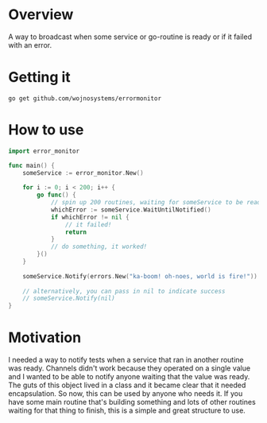 # Overview

A way to broadcast when some service or go-routine is ready or if it failed with an error.

# Getting it

```
go get github.com/wojnosystems/errormonitor
```

# How to use

```go
import error_monitor

func main() {
	someService := error_monitor.New()
	
	for i := 0; i < 200; i++ {
		go func() {
			// spin up 200 routines, waiting for someService to be ready or get the error if it failed
			whichError := someService.WaitUntilNotified()
			if whichError != nil {
				// it failed!
				return
			}
			// do something, it worked!
		}()
	}
	
	someService.Notify(errors.New("ka-boom! oh-noes, world is fire!"))
	
	// alternatively, you can pass in nil to indicate success
	// someService.Notify(nil)
}
```

# Motivation

I needed a way to notify tests when a service that ran in another routine was ready. Channels didn't work because they operated on a single value and I wanted to be able to notify anyone waiting that the value was ready. The guts of this object lived in a class and it became clear that it needed encapsulation. So now, this can be used by anyone who needs it. If you have some main routine that's building something and lots of other routines waiting for that thing to finish, this is a simple and great structure to use.